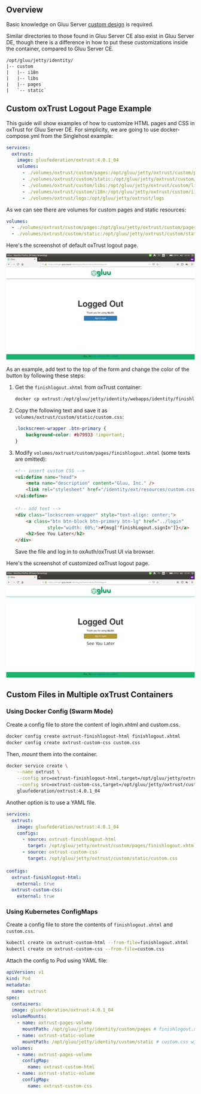 ## Overview

Basic knowledge on Gluu Server [custom design](https://gluu.org/docs/ce/4.0/operation/custom-design/) is required.

Similar directories to those found in Gluu Server CE also exist in Gluu Server DE, though there is a difference in how to put these customizations inside the container, compared to Gluu Server CE.

```text
/opt/gluu/jetty/identity/
|-- custom
|   |-- i18n
|   |-- libs
|   |-- pages
|   `-- static`
```

## Custom oxTrust Logout Page Example

This guide will show examples of how to customize HTML pages and CSS in oxTrust for Gluu Server DE. For simplicity, we are going to use docker-compose.yml from the Singlehost example:

```yaml
services:
  oxtrust:
    image: gluufederation/oxtrust:4.0.1_04
    volumes:
      - ./volumes/oxtrust/custom/pages:/opt/gluu/jetty/oxtrust/custom/pages
      - ./volumes/oxtrust/custom/static:/opt/gluu/jetty/oxtrust/custom/static
      - ./volumes/oxtrust/custom/libs:/opt/gluu/jetty/oxtrust/custom/libs
      - ./volumes/oxtrust/custom/i18n:/opt/gluu/jetty/oxtrust/custom/i18n
      - ./volumes/oxtrust/logs:/opt/gluu/jetty/oxtrust/logs
```

As we can see there are volumes for custom pages and static resources:

```yaml
volumes:
  - ./volumes/oxtrust/custom/pages:/opt/gluu/jetty/oxtrust/custom/pages
  - ./volumes/oxtrust/custom/static:/opt/gluu/jetty/oxtrust/custom/static
```

Here's the screenshot of default oxTrust logout page.

![Screenshot](../img/oxtrust-default-logout.png)

As an example, add text to the top of the form and change the color of the button by following these steps:

1.  Get the `finishlogout.xhtml` from oxTrust container:

    ```sh
    docker cp oxtrust:/opt/gluu/jetty/identity/webapps/identity/finishlogout.xhtml volumes/oxtrust/custom/pages/finishlogout.xhtml
    ```

1.  Copy the following text and save it as `volumes/oxtrust/custom/static/custom.css`:

    ```css
    .lockscreen-wrapper .btn-primary {
        background-color: #b79933 !important;
    }
    ```

1.  Modify `volumes/oxtrust/custom/pages/finishlogout.xhtml` (some texts are omitted):

    ```html
    <!-- insert custom CSS -->
    <ui:define name="head">
        <meta name="description" content="Gluu, Inc." />
        <link rel="stylesheet" href="/identity/ext/resources/custom.css" type="text/css" />
    </ui:define>

    <!-- add text -->
    <div class="lockscreen-wrapper" style="text-align: center;">
        <a class="btn btn-block btn-primary btn-lg" href="../login"
                style="width: 60%;">#{msg['finishLogout.signIn']}</a>
        <h2>See You Later</h2>
    </div>
    ```

    Save the file and log in to oxAuth/oxTrust UI via browser.

Here's the screenshot of customized oxTrust logout page.

![Screenshot](../img/oxtrust-custom-logout.png)

## Custom Files in Multiple oxTrust Containers

### Using Docker Config (Swarm Mode)

Create a config file to store the content of login.xhtml and custom.css.

```sh
docker config create oxtrust-finishlogout-html finishlogout.xhtml
docker config create oxtrust-custom-css custom.css
```

Then, _mount_ them into the container.

```sh
docker service create \
    --name oxtrust \
    --config src=oxtrust-finishlogout-html,target=/opt/gluu/jetty/oxtrust/custom/pages/finishlogout.xhtml \
    --config src=oxtrust-custom-css,target=/opt/gluu/jetty/oxtrust/custom/static/custom.css \
    gluufederation/oxtrust:4.0.1_04
```

Another option is to use a YAML file.

```yaml
services:
  oxtrust:
    image: gluufederation/oxtrust:4.0.1_04
    configs:
      - source: oxtrust-finishlogout-html
        target: /opt/gluu/jetty/oxtrust/custom/pages/finishlogout.xhtml
      - source: oxtrust-custom-css
        target: /opt/gluu/jetty/oxtrust/custom/static/custom.css

configs:
  oxtrust-finishlogout-html:
    external: true
  oxtrust-custom-css:
    external: true
```

### Using Kubernetes ConfigMaps

Create a config file to store the contents of `finishlogout.xhtml` and `custom.css`.

```sh
kubectl create cm oxtrust-custom-html --from-file=finishlogout.xhtml
kubectl create cm oxtrust-custom-css --from-file=custom.css
```

Attach the config to Pod using YAML file:

```yaml
apiVersion: v1
kind: Pod
metadata:
  name: oxtrust
spec:
  containers:
  image: gluufederation/oxtrust:4.0.1_04
  volumeMounts:
    - name: oxtrust-pages-volume
      mountPath: /opt/gluu/jetty/identity/custom/pages # finishlogout.xthml will be mounted under this directory
    - name: oxtrust-static-volume
      mountPath: /opt/gluu/jetty/identity/custom/static # custom.css will be mounted under this directory
  volumes:
    - name: oxtrust-pages-volume
      configMap:
        name: oxtrust-custom-html
    - name: oxtrust-static-volume
      configMap:
        name: oxtrust-custom-css
```
